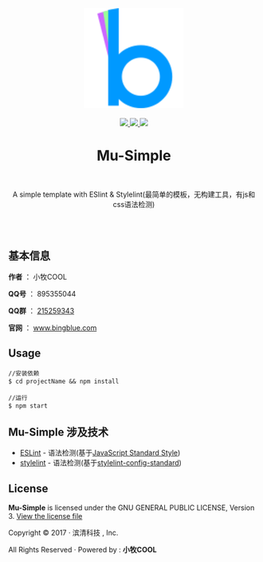 <div align="center">
  <a href="http://www.bingblue.com">
    <img width="200" heigth="200" src="https://github.com/bingblue/group/blob/master/public/img/logo-b-square.png">
  </a>
  <br>
  <br>
	<a href="https://standardjs.com">
		<img src="https://img.shields.io/badge/code_style-standard-brightgreen.svg">
	</a>
	<a href="https://github.com/stylelint/stylelint">
		<img src="https://img.shields.io/badge/css%20style-stylelint-brightgreen.svg">
	</a>
  <a href="https://jq.qq.com/?_wv=1027&k=5tyQDAd">
		<img src="https://img.shields.io/badge/QQ%20Group-215259343-blue.svg">
	</a>
  <h1>Mu-Simple</h1>
  <br>
  <p>
    A simple template with ESlint & Stylelint(最简单的模板，无构建工具，有js和css语法检测)
  <p>
  <br>
  <br>
</div>

## 基本信息

**作者** ： 小牧COOL

**QQ号** ： 895355044

**QQ群** ： [215259343][1]

**官网** ： www.bingblue.com

## Usage
```shell
//安装依赖
$ cd projectName && npm install

//运行
$ npm start
```

## Mu-Simple 涉及技术

- [ESLint][2]    -   语法检测(基于[JavaScript Standard Style][3])
- [stylelint][4] -   语法检测(基于[stylelint-config-standard][5])

## License

**Mu-Simple** is licensed under the GNU GENERAL PUBLIC LICENSE, Version 3. [View the license file](https://github.com/xiaomucool/mu-templates/blob/master/LICENSE)

Copyright © 2017 · 滨清科技 , Inc. 

All Rights Reserved · Powered by : **小牧COOL**

[1]:https://jq.qq.com/?_wv=1027&k=5tyQDAd
[2]:http://eslint.cn/
[3]:https://standardjs.com/readme-zhcn.html
[4]:http://stylelint.cn/
[5]:https://github.com/stylelint/stylelint-config-standard

